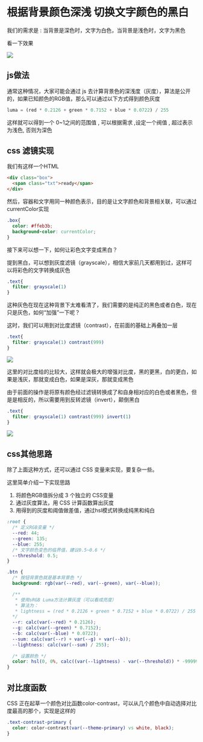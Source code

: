 # 根据背景颜色深浅 切换文字颜色的黑白

我们的需求是 : 当背景是深色时，文字为白色，当背景是浅色时，文字为黑色

看一下效果 

![](https://pic.imgdb.cn/item/63ef42acf144a01007773fcd.gif)


## js做法

通常这种情况，大家可能会通过 js 去计算背景色的深浅度（灰度），算法是公开的，如果已知颜色的RGB值，那么可以通过以下方式得到颜色灰度

``` js
luma = (red * 0.2126 + green * 0.7152 + blue * 0.0722) / 255
```
这样就可以得到一个 0~1之间的范围值 , 可以根据需求 ,设定一个阀值 , 超过表示为浅色, 否则为深色

## css 滤镜实现

我们有这样一个HTML

``` html
<div class="box">
  <span class="txt">ready</span>
</div>
```

然后，容器和文字用同一种颜色表示，目的是让文字颜色和背景相关联，可以通过currentColor实现

``` css
.box{
  color: #ffeb3b;
  background-color: currentColor;
}
```

接下来可以想一下，如何让彩色文字变成黑白？

提到黑白，可以想到灰度滤镜（grayscale），相信大家前几天都用到过，这样可以将彩色的文字转换成灰色

``` css
.text{
  filter: grayscale(1)
}
```

这种灰色在现在这种背景下太难看清了，我们需要的是纯正的黑色或者白色，现在只是灰色，如何“加强”一下呢？

这时，我们可以用到对比度滤镜（contrast），在前面的基础上再叠加一层

``` css
.text{
  filter: grayscale(1) contrast(999)
}
```

![](https://pic.imgdb.cn/item/6401c3fef144a010079d8d56.jpg)

这里的对比度给的比较大，这样就会极大的增强对比度，黑的更黑，白的更白，如果是浅灰，那就变成白色，如果是深灰，那就变成黑色

由于前面的操作是将原有颜色经过滤镜转换成了和自身相对应的白色或者黑色，但是是相反的，所以需要用到反转滤镜（invert），颠倒黑白

```css
.text{
  filter: grayscale(1) contrast(999) invert(1)
}
```

![](https://pic.imgdb.cn/item/6401c41ff144a010079db552.jpg)



## css其他思路

除了上面这种方式，还可以通过 CSS 变量来实现，要复杂一些。

这里简单介绍一下实现思路

1. 将颜色RGB值拆分成 3 个独立的 CSS变量
2. 通过灰度算法，用 CSS 计算函数算出灰度
3. 用得到的灰度和阈值做差值，通过hsl模式转换成纯黑和纯白

``` css
:root {
  /* 定义RGB变量 */
  --red: 44;
  --green: 135;
  --blue: 255;
  /* 文字颜色变色的临界值，建议0.5~0.6 */
  --threshold: 0.5;
}

.btn {
  /* 按钮背景色就是基本背景色 */
  background: rgb(var(--red), var(--green), var(--blue));

  /** 
   * 使用sRGB Luma方法计算灰度（可以看成亮度）
   * 算法为：
   * lightness = (red * 0.2126 + green * 0.7152 + blue * 0.0722) / 255
  */
  --r: calc(var(--red) * 0.2126);
  --g: calc(var(--green) * 0.7152);
  --b: calc(var(--blue) * 0.0722);
  --sum: calc(var(--r) + var(--g) + var(--b));
  --lightness: calc(var(--sum) / 255);
  
  /* 设置颜色 */
  color: hsl(0, 0%, calc((var(--lightness) - var(--threshold)) * -999999%));
}
```


## 对比度函数 

CSS 正在起草一个颜色对比函数color-contrast，可以从几个颜色中自动选择对比度最高的那个，实现是这样的

``` css
.text-contrast-primary {
  color: color-contrast(var(--theme-primary) vs white, black);
}
```